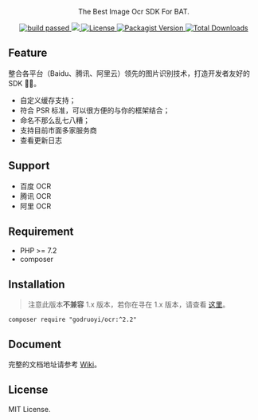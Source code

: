 <div>
  <p align="center">The Best Image Ocr SDK For BAT.</p>
  <p align="center">
    <a href="https://github.com/godruoyi/ocr/actions/workflows/php.yml">
      <image src="https://github.com/godruoyi/ocr/actions/workflows/php.yaml/badge.svg" alt="build passed" />
    </a>
    <a href="https://codecov.io/gh/godruoyi/ocr">
      <img src="https://codecov.io/gh/godruoyi/ocr/branch/master/graph/badge.svg?token=7AAOYCJK97"/>
    </a>
    <a href="https://github.com/godruoyi/ocr">
      <image src="https://poser.pugx.org/godruoyi/ocr/license" alt="License" />
    </a>
    <a href="https://packagist.org/packages/godruoyi/ocr">
      <image src="https://poser.pugx.org/godruoyi/ocr/v/stable" alt="Packagist Version" />
    </a>
    <a href="https://github.com/godruoyi/ocr">
      <image src="https://poser.pugx.org/godruoyi/ocr/downloads" alt="Total Downloads" />
    </a>
  </p>
</div>

## Feature

整合各平台（Baidu、腾讯、阿里云）领先的图片识别技术，打造开发者友好的 SDK 🎏🎏。

- 自定义缓存支持；
- 符合 PSR 标准，可以很方便的与你的框架结合；
- 命名不那么乱七八糟；
- 支持目前市面多家服务商
- 查看更新日志

## Support

- 百度 OCR
- 腾讯 OCR
- 阿里 OCR

## Requirement

- PHP >= 7.2
- composer

## Installation

> 注意此版本**不兼容** 1.x 版本，若你在寻在 1.x 版本，请查看 [这里](https://github.com/godruoyi/ocr/tree/1.1.4)。

```
composer require "godruoyi/ocr:^2.2"
```

## Document

完整的文档地址请参考 [Wiki](https://github.com/godruoyi/ocr/wiki)。

## License

MIT License.
